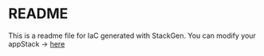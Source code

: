 # README
This is a readme file for IaC generated with StackGen.
You can modify your appStack -> [here](http://main.dev.stackgen.com/appstacks/98788bf8-5d98-42bc-9236-d7e5b15b34fe)
